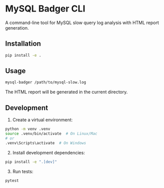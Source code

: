 # MySQL Badger CLI

A command-line tool for MySQL slow query log analysis with HTML report generation.

## Installation

```bash
pip install -e .
```

## Usage

```bash
mysql-badger /path/to/mysql-slow.log
```

The HTML report will be generated in the current directory.

## Development

1. Create a virtual environment:
```bash
python -m venv .venv
source .venv/bin/activate  # On Linux/Mac
# or
.venv\Scripts\activate  # On Windows
```

2. Install development dependencies:
```bash
pip install -e ".[dev]"
```

3. Run tests:
```bash
pytest
``` 
